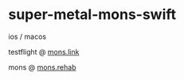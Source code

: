 # super-metal-mons-swift
ios / macos

testflight @ [mons.link](https://mons.link)


mons @ [mons.rehab](https://mons.rehab)
